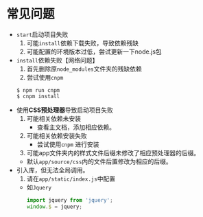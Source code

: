 # 常见问题
* `start`启动项目失败
  1. 可能`install`依赖下载失败，导致依赖残缺
  2. 可能配置的环境版本过低，尝试更新一下node.js包
* `install`依赖失败【网络问题】
  1. 首先删除原`node_modules`文件夹的残缺依赖
  2. 尝试使用`cnpm`
  ``` base
  $ npm run cnpm
  $ cnpm install
  ```
* 使用**CSS预处理器**导致启动项目失败
  1. 可能相关依赖未安装
      * 查看主文档，添加相应依赖。
  2. 可能相关依赖安装失败
      * 尝试使用`cnpm` 进行安装   
  3. 可能app文件夹内的样式文件后缀未修改了相应预处理器的后缀。
    * 默认`app/source/css`内的文件后置修改为相应的后缀。
* 引入库，但无法全局调用。
  1. 请在`app/static/index.js`中配置
    * 如`Jquery`
      ``` js
      import jquery from 'jquery';
      window.$ = jquery;
      ```